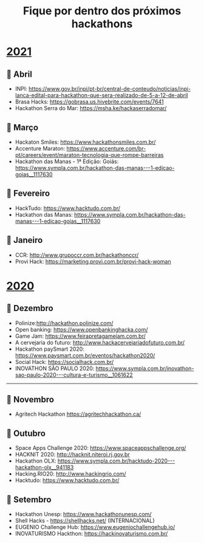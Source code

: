 <br />
    <h1 align="center">Fique por dentro dos próximos hackathons </h1>

# [2021](#2021)

## :rocket: Abril

- INPI: https://www.gov.br/inpi/pt-br/central-de-conteudo/noticias/inpi-lanca-edital-para-hackathon-que-sera-realizado-de-5-a-12-de-abril
- Brasa Hacks: https://gobrasa.us.hivebrite.com/events/7641
- Hackathon Serra do Mar: https://msha.ke/hackaserradomar/

## :rocket: Março
- Hackaton Smiles: https://www.hackathonsmiles.com.br/
- Accenture Maraton: https://www.accenture.com/br-pt/careers/event/maraton-tecnologia-que-rompe-barreiras
- Hackathon das Manas - 1ª Edição: Goiás: https://www.sympla.com.br/hackathon-das-manas---1-edicao-goias__1117630

## :rocket: Fevereiro
- HackTudo: https://www.hacktudo.com.br/
- Hackathon das Manas: https://www.sympla.com.br/hackathon-das-manas---1-edicao-goias__1117630

## :rocket: Janeiro
- CCR: http://www.grupoccr.com.br/hackathonccr/
- Provi Hack: https://marketing.provi.com.br/provi-hack-woman



# [2020](#2020)
## :rocket: Dezembro
- Polinize:http://hackathon.polinize.com/
- Open banking: https://www.openbankinghacka.com/
- Game Jam: https://www.feirapretagamejam.com.br/
- A cervejaria do futuro: http://www.hackacervejariadofuturo.com.br/
- Hackathon paySmart 2020: https://www.paysmart.com.br/eventos/hackathon2020/
- Social Hack: https://socialhack.com.br/
- INOVATHON SÃO PAULO 2020: https://www.sympla.com.br/inovathon-sao-paulo-2020---cultura-e-turismo__1061622
------

## :rocket: Novembro
- Agritech Hackathon https://agritechhackathon.ca/ 



## :rocket: Outubro
- Space Apps Challenge 2020: https://www.spaceappschallenge.org/
- HACKNIT 2020: http://hacknit.niteroi.rj.gov.br
- Hackathon OLX: https://www.sympla.com.br/hacktudo-2020---hackathon-olx__941183
- Hacking.RIO20: http://www.hackingrio.com/
- Hacktudo: https://www.hacktudo.com.br/



## :rocket: Setembro
- Hackathon Unesp:  https://www.hackathonunesp.com/
- Shell Hacks - https://shellhacks.net/ (INTERNACIONAL)
- EUGENIO Challenge Hub: https://www.eugeniochallengehub.io/
- INOVATURISMO Hackthon: https://hackinovaturismo.com.br/
